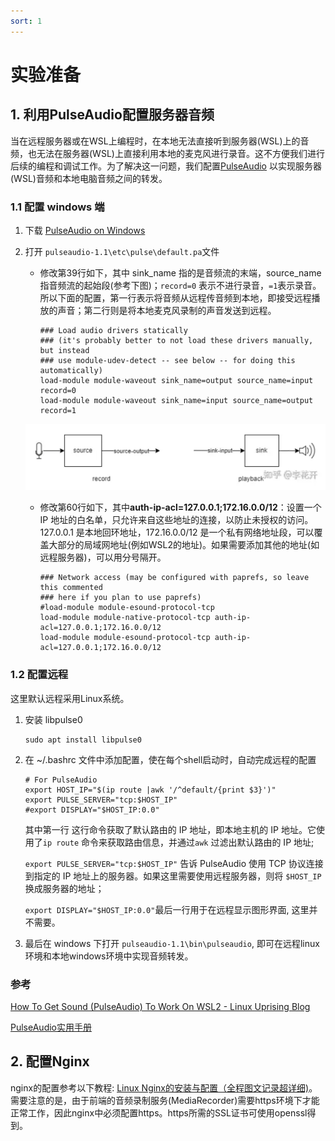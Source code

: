 ```yaml
---
sort: 1
---
```


# 实验准备

## 1. 利用PulseAudio配置服务器音频

当在远程服务器或在WSL上编程时，在本地无法直接听到服务器(WSL)上的音频，也无法在服务器(WSL)上直接利用本地的麦克风进行录音。这不方便我们进行后续的编程和调试工作。为了解决这一问题，我们配置[PulseAudio](https://wiki.archlinuxcn.org/zh/PulseAudio) 以实现服务器(WSL)音频和本地电脑音频之间的转发。

### 1.1 配置 windows 端

1. 下载 [PulseAudio on Windows ](https://www.freedesktop.org/wiki/Software/PulseAudio/Ports/Windows/Support/)

2. 打开 `pulseaudio-1.1\etc\pulse\default.pa`文件

   - 修改第39行如下，其中 sink_name 指的是音频流的末端，source_name指音频流的起始段(参考下图)；`record=0` 表示不进行录音，`=1`表示录音。所以下面的配置，第一行表示将音频从远程传音频到本地，即接受远程播放的声音；第二行则是将本地麦克风录制的声音发送到远程。

        ```
        ### Load audio drivers statically
        ### (it's probably better to not load these drivers manually, but instead
        ### use module-udev-detect -- see below -- for doing this automatically)
        load-module module-waveout sink_name=output source_name=input record=0
        load-module module-waveout sink_name=input source_name=output record=1 
        ```

   <div align="center"><img src="./img/pulse_audio.png" width=600></div>




   - 修改第60行如下，其中**auth-ip-acl=127.0.0.1;172.16.0.0/12**：设置一个 IP 地址的白名单，只允许来自这些地址的连接，以防止未授权的访问。127.0.0.1 是本地回环地址，172.16.0.0/12 是一个私有网络地址段，可以覆盖大部分的局域网地址(例如WSL2的地址)。如果需要添加其他的地址(如远程服务器)，可以用分号隔开。

        ```
        ### Network access (may be configured with paprefs, so leave this commented
        ### here if you plan to use paprefs)
        #load-module module-esound-protocol-tcp
        load-module module-native-protocol-tcp auth-ip-acl=127.0.0.1;172.16.0.0/12
        load-module module-esound-protocol-tcp auth-ip-acl=127.0.0.1;172.16.0.0/12
        ```



### 1.2 配置远程

这里默认远程采用Linux系统。

1. 安装 libpulse0

   ```shell
   sudo apt install libpulse0
   ```

2. 在 ~/.bashrc 文件中添加配置，使在每个shell启动时，自动完成远程的配置

   ```shell
   # For PulseAudio
   export HOST_IP="$(ip route |awk '/^default/{print $3}')"
   export PULSE_SERVER="tcp:$HOST_IP"
   #export DISPLAY="$HOST_IP:0.0"
   ```

   其中第一行 这行命令获取了默认路由的 IP 地址，即本地主机的 IP 地址。它使用了`ip route` 命令来获取路由信息，并通过`awk`  过滤出默认路由的 IP 地址;

   `export PULSE_SERVER="tcp:$HOST_IP"` 告诉 PulseAudio 使用 TCP 协议连接到指定的 IP 地址上的服务器。如果这里需要使用远程服务器，则将 `$HOST_IP` 换成服务器的地址；

   `export DISPLAY="$HOST_IP:0.0"`最后一行用于在远程显示图形界面, 这里并不需要。

3. 最后在 windows 下打开 `pulseaudio-1.1\bin\pulseaudio`, 即可在远程linux环境和本地windows环境中实现音频转发。

### 参考

[How To Get Sound (PulseAudio) To Work On WSL2 - Linux Uprising Blog](https://www.linuxuprising.com/2021/03/how-to-get-sound-pulseaudio-to-work-on.html)

[PulseAudio实用手册 ](https://zhuanlan.zhihu.com/p/589527476)




## 2. 配置Nginx

nginx的配置参考以下教程: [Linux Nginx的安装与配置（全程图文记录超详细)](https://blog.csdn.net/qq_39420519/article/details/126322909)。 需要注意的是，由于前端的音频录制服务(MediaRecorder)需要https环境下才能正常工作，因此nginx中必须配置https。https所需的SSL证书可使用openssl得到。
